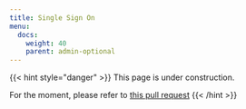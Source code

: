 ```yaml
---
title: Single Sign On
menu:
  docs:
    weight: 40
    parent: admin-optional
---
```


{{< hint style="danger" >}}
This page is under construction.

For the moment, please refer to [this pull request](https://github.com/mastodon/mastodon/pull/16221)
{{< /hint >}}

